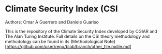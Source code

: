 # Climate Security Index (CSI

Authors: Omar A Guerrero and Daniele Guariso

This is the repository of the Climate Security Index developed by CGIAR and The Alan Turing Institute.
Full details on the CSI theory methodology and methodology can be found in its (Methodological Note)[https://github.com/user/repo/blob/branch/other_file.mdile.md]
